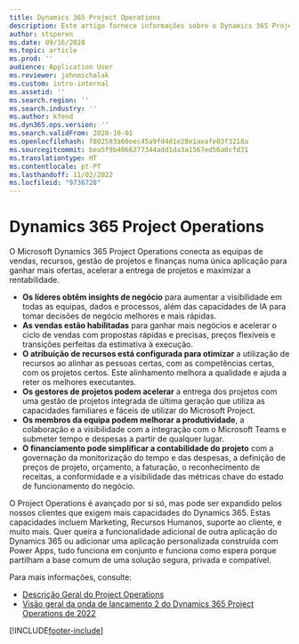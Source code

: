 ```yaml
---
title: Dynamics 365 Project Operations
description: Este artigo fornece informações sobre o Dynamics 365 Project Operations.
author: stsporen
ms.date: 09/16/2020
ms.topic: article
ms.prod: ''
audience: Application User
ms.reviewer: johnmichalak
ms.custom: intro-internal
ms.assetid: ''
ms.search.region: ''
ms.search.industry: ''
ms.author: kfend
ms.dyn365.ops.version: ''
ms.search.validFrom: 2020-10-01
ms.openlocfilehash: f802583a60eec45a9fd4d1e28e1aeafe03f3218a
ms.sourcegitcommit: bea5f9b4066277344add1da3a1567ed56a0cfd31
ms.translationtype: HT
ms.contentlocale: pt-PT
ms.lasthandoff: 11/02/2022
ms.locfileid: "9736728"
---
```

# <a name="dynamics-365-project-operations"></a>Dynamics 365 Project Operations

O Microsoft Dynamics 365 Project Operations conecta as equipas de vendas, recursos, gestão de projetos e finanças numa única aplicação para ganhar mais ofertas, acelerar a entrega de projetos e maximizar a rentabilidade.

-   **Os líderes obtêm insights de negócio** para aumentar a visibilidade em todas as equipas, dados e processos, além das capacidades de IA para tomar decisões de negócio melhores e mais rápidas.
-   **As vendas estão habilitadas** para ganhar mais negócios e acelerar o ciclo de vendas com propostas rápidas e precisas, preços flexíveis e transições perfeitas da estimativa à execução.
-   **O atribuição de recursos está configurada para otimizar** a utilização de recursos ao alinhar as pessoas certas, com as competências certas, com os projetos certos. Este alinhamento melhora a qualidade e ajuda a reter os melhores executantes.
-   **Os gestores de projetos podem acelerar** a entrega dos projetos com uma gestão de projetos integrada de última geração que utiliza as capacidades familiares e fáceis de utilizar do Microsoft Project.
-   **Os membros da equipa podem melhorar a produtividade**, a colaboração e a visibilidade com a integração com o Microsoft Teams e submeter tempo e despesas a partir de qualquer lugar.
-   **O financiamento pode simplificar a contabilidade do projeto** com a governação da monitorização do tempo e das despesas, a definição de preços de projeto, orçamento, a faturação, o reconhecimento de receitas, a conformidade e a visibilidade das métricas chave do estado de funcionamento do negócio.

O Project Operations é avançado por si só, mas pode ser expandido pelos nossos clientes que exigem mais capacidades do Dynamics 365. Estas capacidades incluem Marketing, Recursos Humanos, suporte ao cliente, e muito mais. Quer queira a funcionalidade adicional de outra aplicação do Dynamics 365 ou adicionar uma aplicação personalizada construída com Power Apps, tudo funciona em conjunto e funciona como espera porque partilham a base comum de uma solução segura, privada e compatível.

Para mais informações, consulte:

- [Descrição Geral do Project Operations](https://dynamics.microsoft.com/en-us/project-operations/overview/)
- [Visão geral da onda de lançamento 2 do Dynamics 365 Project Operations de 2022](/dynamics365-release-plan/2022wave2/finance-operations/dynamics365-project-operations/)


[!INCLUDE[footer-include](includes/footer-banner.md)]
